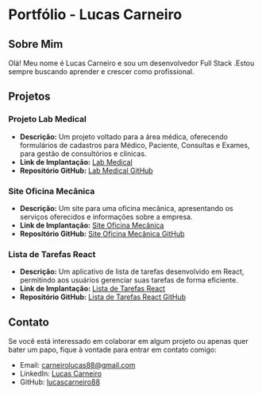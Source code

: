 # Portfólio - Lucas Carneiro

## Sobre Mim

Olá! Meu nome é Lucas Carneiro e sou um desenvolvedor Full Stack .Estou sempre buscando aprender e crescer como profissional.

## Projetos

### Projeto Lab Medical

- **Descrição:** Um projeto voltado para a área médica, oferecendo formulários de cadastros para Médico, Paciente, Consultas e Exames, para gestão de consultórios e clínicas.
- **Link de Implantação:** [Lab Medical](https://projeto-lab-medical.vercel.app/)
- **Repositório GitHub:** [Lab Medical GitHub](https://github.com/seu-usuario/projeto-lab-medical)


### Site Oficina Mecânica

- **Descrição:** Um site para uma oficina mecânica, apresentando os serviços oferecidos e informações sobre a empresa.
- **Link de Implantação:** [Site Oficina Mecânica](https://site-mauro-mecanico.vercel.app/)
- **Repositório GitHub:** [Site Oficina Mecânica GitHub](https://github.com/lucascarneiro88/Site_Oficina_Mecanica)


### Lista de Tarefas React

- **Descrição:** Um aplicativo de lista de tarefas desenvolvido em React, permitindo aos usuários gerenciar suas tarefas de forma eficiente.
- **Link de Implantação:** [Lista de Tarefas React](https://https-github-com-lucascarneiro88-lista-tarefas-react-b5hujl2ia.vercel.app/)
- **Repositório GitHub:** [Lista de Tarefas React GitHub](https://github.com/lucascarneiro88/Lista-tarefas-react)


## Contato

Se você está interessado em colaborar em algum projeto ou apenas quer bater um papo, fique à vontade para entrar em contato comigo:

- Email: carneirolucas88@gmail.com
- LinkedIn: [Lucas Carneiro](https://www.linkedin.com/in/carneirolucas)
- GitHub: [lucascarneiro88](https://github.com/lucascarneiro88)
